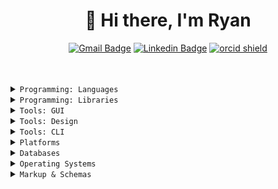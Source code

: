 <h1 align="center">👋 Hi there, I'm Ryan</h1>

<div align="center">

  [![Gmail Badge](https://img.shields.io/badge/-ryalarson11@gmail.com-D14836?style=flat-square&logo=Gmail&logoColor=white&link=mailto:ryalarson11@gmail.com)](mailto:ryalarson11@gmail.com) [![Linkedin Badge](https://img.shields.io/badge/-Ryan_Larson-0077B5?style=flat-square&logo=Linkedin&logoColor=white&link=https://www.linkedin.com/in/ryanpatricklarson/)](https://www.linkedin.com/in/ryanpatricklarson/) [![orcid shield](https://img.shields.io/badge/-0000_0001_5825_2778-A6CE39?style=flat-square&label=ORCID&logo=orcid&logoColor=white&link=https://orcid.org/0000-0001-5825-2778)](https://orcid.org/0000-0001-5825-2778)

</div>

<br/>
<br/>

<details>
  <summary><code>Programming: Languages</code></summary>

  <br/>

  ![python shield](https://img.shields.io/badge/-Python-3776AB?style=flat-square&logo=python&logoColor=white) ![JavaScript Badge](https://img.shields.io/badge/-JavaScript-F7DF1E?style=flat-square&logo=javascript&logoColor=black) ![TypeScript Badge](https://img.shields.io/badge/-TypeScript-007ACC?style=flat-square&logo=typescript&logoColor=white)  ![r shield](https://img.shields.io/badge/-R-276DC3?style=flat-square&logo=r&logoColor=white)

</details>
<details>
  <summary><code>Programming: Libraries</code></summary>

  <br/>

  > .js

  ![nodejs shield](https://img.shields.io/badge/-Node.js-339933?style=flat-square&logo=node.js&logoColor=white) ![npm shield](https://img.shields.io/badge/-npm-CB3837?style=flat-square&logo=npm&logoColor=white) ![yarn shield](https://img.shields.io/badge/-Yarn-2C8EBB?style=flat-square&logo=yarn&logoColor=white) ![react shield](https://img.shields.io/badge/-React-61DAFB?style=flat-square&logo=react&logoColor=white) ![redux shield](https://img.shields.io/badge/-Redux-764ABC?style=flat-square&logo=redux&logoColor=white) ![Webpack Badge](https://img.shields.io/badge/-Webpack-8DD6F9?style=flat-square&logo=webpack&logoColor=white) ![babel shield](https://img.shields.io/badge/-Babel-F9DC3E?style=flat-square&logo=babel&logoColor=black) ![eslint shield](https://img.shields.io/badge/-ESLint-4B32C3?style=flat-square&logo=eslint&logoColor=white) ![jest shield](https://img.shields.io/badge/-Jest-C21325?style=flat-square&logo=jest&logoColor=white) ![mocha shield](https://img.shields.io/badge/-Mocha-8D6748?style=flat-square&logo=mocha&logoColor=white)

  > .py

  ![anaconda shield](https://img.shields.io/badge/-Anaconda-42B029?style=flat-square&logo=anaconda&logoColor=white) ![pandas shield](https://img.shields.io/badge/-pandas-150458?style=flat-square&logo=pandas&logoColor=white) ![jupyter shield](https://img.shields.io/badge/-Jupyter_Notebooks-F37626?style=flat-square&logo=jupyter&logoColor=white) ![tensorflow shield](https://img.shields.io/badge/-Tensorflow-FF6F00?style=flat-square&logo=tensorflow&logoColor=white)
</details>

<details>
  <summary><code>Tools: GUI</code></summary>

  <br/>

  ![qgis shield](https://img.shields.io/badge/-QGIS-589632?style=flat-square&logo=qgis&logoColor=white) ![tableau shield](https://img.shields.io/badge/-Tableau-E97627?style=flat-square&logo=tableau&logoColor=white)

  ![postman shield](https://img.shields.io/badge/-Postman-FF6C37?style=flat-square&logo=postman&logoColor=white)

  ![microsoft-excel shield](https://img.shields.io/badge/-Excel-217346?style=flat-square&logo=microsoft-excel&logoColor=white)
</details>

<details>
  <summary><code>Tools: Design</code></summary>

  <br/>

  ![Illustrator Badge](https://img.shields.io/badge/-Adobe_Illustrator-F37021?style=flat-square&logo=adobe-illustrator&logoColor=white) ![inkscape shield](https://img.shields.io/badge/-Inkscape-000000?style=flat-square&logo=inkscape&logoColor=white)

  ![adobe-photoshop shield](https://img.shields.io/badge/-Photoshop-26C9FF?style=flat-square&logo=adobe-photoshop&logoColor=white) ![gimp shield](https://img.shields.io/badge/-GIMP-5C5543?style=flat-square&logo=gimp&logoColor=white)

  ![figma shield](https://img.shields.io/badge/-Figma-F24E1E?style=flat-square&logo=figma&logoColor=white) ![blender shield](https://img.shields.io/badge/-Blender-F5792A?style=flat-square&logo=blender&logoColor=white)
</details>

<details>
  <summary><code>Tools: CLI</code></summary>

  ![git shield](https://img.shields.io/badge/-Git-F05032?style=flat-square&logo=git&logoColor=white) ![vim shield](https://img.shields.io/badge/-Vim-019733?style=flat-square&logo=vim&logoColor=white) ![gnubash shield](https://img.shields.io/badge/-BASH-4EAA25?style=flat-square&logo=gnu-bash&logoColor=white)
</details>

<details>
  <summary><code>Platforms</code></summary>

  <br/>

  ![google-cloud shield](https://img.shields.io/badge/-Google_Cloud-4285F4?style=flat-square&logo=google-cloud&logoColor=white) ![firebase shield](https://img.shields.io/badge/-Firebase-FFCA28?style=flat-square&logo=firebase&logoColor=black) ![amazon-aws shield](https://img.shields.io/badge/-AWS-232F3E?style=flat-square&logo=amazon-aws&logoColor=white)

  ![algolia shield](https://img.shields.io/badge/-Algolia-5468FF?style=flat-square&logo=algolia&logoColor=white) ![elasticsearch shield](https://img.shields.io/badge/-ElasticSearch-005571?style=flat-square&logo=elasticsearch&logoColor=white)
</details>

<details>
  <summary><code>Databases</code></summary>

  <br/>

  ![postgresql shield](https://img.shields.io/badge/-PostgreSQL-336791?style=flat-square&logo=postgresql&logoColor=white) ![mysql shield](https://img.shields.io/badge/-MySQL-4479A1?style=flat-square&logo=mysql&logoColor=white)

  ![mongodb shield](https://img.shields.io/badge/-MongoDB-47A248?style=flat-square&logo=mongodb&logoColor=white)
</details>

<details>
  <summary><code>Operating Systems</code></summary>

  <br/>

  ![linux shield](https://img.shields.io/badge/-Linux-FCC624?style=flat-square&logo=linux&logoColor=black) ![ubuntu shield](https://img.shields.io/badge/-Ubuntu-E95420?style=flat-square&logo=ubuntu&logoColor=white) ![arch-linux shield](https://img.shields.io/badge/-Arch_Linux-1793D1?style=flat-square&logo=arch-linux&logoColor=white) ![linux-mint shield](https://img.shields.io/badge/-Linux_Mint-87CF3E?style=flat-square&logo=linux-mint&logoColor=white)

  ![windows shield](https://img.shields.io/badge/-Windows-0078D6?style=flat-square&logo=windows&logoColor=white)

  ![apple shield](https://img.shields.io/badge/-MacOS-999999?style=flat-square&logo=apple&logoColor=white)
</details>

<details>
  <summary><code>Markup & Schemas</code></summary>

  <br/>

  ![html5 shield](https://img.shields.io/badge/-HTML-E34F26?style=flat-square&logo=html5&logoColor=white) ![css3 shield](https://img.shields.io/badge/-CSS-1572B6?style=flat-square&logo=css3&logoColor=white) ![svg shield](https://img.shields.io/badge/-SVG-FFB13B?style=flat-square&logo=svg&logoColor=white)

  ![markdown shield](https://img.shields.io/badge/-Markdown-000000?style=flat-square&logo=markdown&logoColor=white) ![latex shield](https://img.shields.io/badge/-LaTeX-008080?style=flat-square&logo=latex&logoColor=white)
</details>